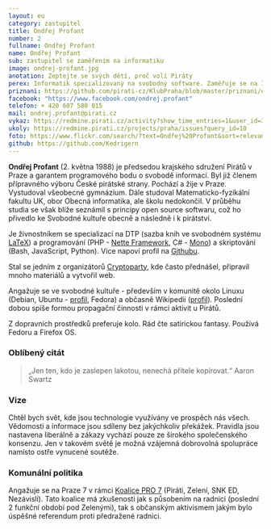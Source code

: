 ```yaml
---
layout: eu
category: zastupitel
title: Ondřej Profant
number: 2
fullname: Ondřej Profant
name: Ondřej Profant
sub: zastupitel se zaměřením na informatiku
image: ondrej-profant.jpg
anotation: Zeptejte se svých dětí, proč volí Piráty
perex: Informatik specializovaný na svobodný software. Zaměřuje se na IT systémy, technologické inovace a nalýzu zavedení bezplatné MHD.
priznani: https://github.com/pirati-cz/KlubPraha/blob/master/priznani/ondrej-profant.md
facebook: "https://www.facebook.com/ondrej.profant"
telefon: + 420 607 580 015
mail: ondrej.profant@pirati.cz
vykaz: https://redmine.pirati.cz/activity?show_time_entries=1&user_id=3
ukoly: https://redmine.pirati.cz/projects/praha/issues?query_id=10
foto: https://www.flickr.com/search/?text=Ondřej%20Profant&sort=relevance&user_id=68741528%40N03
github: https://github.com/Kedrigern
---
```


**Ondřej Profant** (2. května 1988) je předsedou krajského sdružení Pirátů v Praze a garantem programového bodu o svobodě informací. Byl již členem přípravného výboru České pirátské strany. Pochází a žije v Praze. Vystudoval všeobecné gymnázium. Dále studoval Matematicko-fyzikální fakultu UK, obor Obecná informatika, ale školu nedokončil. V průběhu studia se však blíže seznámil s principy open source softwaru, což ho přivedlo ke Svobodné kultuře obecně a následně i k pirátství. 

Je živnostníkem se specializací na DTP (sazba knih ve svobodném systému [LaTeX](http://www.latex-project.org/)) a programování (PHP - [Nette Framework](http://nette.org/), C# - [Mono](http://www.mono-project.com)) a skriptování (Bash, JavaScript, Python). Více napoví profil na [Githubu](https://github.com/kedrigern).

Stal se jedním z organizátorů [Cryptoparty](http://www.cryptoparty.cz), kde často přednášel, připravil mnoho materiálů a vytvořil web.

Angažuje se ve svobodné kultuře - především v komunitě okolo Linuxu (Debian, Ubuntu - [profil](http://blog.ubuntu.cz/users/kedrigern), Fedora) a občasně Wikipedii ([profil](http://cs.wikipedia.org/wiki/Wikipedista:Ond%C5%99ej_Profant)). Poslední dobou spíše formou propagační činnosti v rámci aktivit u Pirátů.

Z dopravních prostředků preferuje kolo. Rád čte satirickou fantasy. Používá Fedoru a Firefox OS.

### Oblíbený citát

> „Jen ten, kdo je zaslepen lakotou, nenechá přítele kopírovat.“ Aaron Swartz

### Vize

Chtěl bych svět, kde jsou technologie využívány ve prospěch nás všech. Vědomosti a informace jsou sdíleny bez jakýchkoliv překážek. Pravidla jsou nastavena liberálně a zákazy vychází pouze ze širokého společenského konsenzu. Jen v takovém světě je možná vzájemná dobrovolná spolupráce namísto ostře vynucené soutěže. 

### Komunální politika

Angažuje se na Praze 7 v rámci [Koalice PRO 7](http://koalicepro7.net/) (Piráti, Zelení, SNK ED, Nezávislí). Tato koalice má zkušenosti jak s působením na radnici (poslední 2 funkční období pod Zelenými), tak s občanským aktivismem jakým bylo úspěšné referendum proti předražené radnici.
